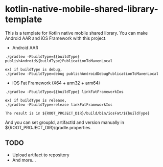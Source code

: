 # kotlin-native-mobile-shared-library-template
This is a template for Kotlin native mobile shared library.
You can make Android AAR and iOS Framework with this project.

- Android AAR
```shell script
./gradlew -PbuildType=${buildType} publishAndroid${buildType}PublicationToMavenLocal

ex) if buildType is debug,
./gradlew -PbuildType=debug publishAndroidDebugPublicationToMavenLocal
```

- iOS Fat Framework (X64 + arm32 + arm64)
```shell script
./gradlew -PbuildType=${buildType} linkFatFrameworkIos

ex) if buildType is release,
./gradlew -PbuildType=release linkFatFrameworkIos

The result is in ${ROOT_PROJECT_DIR}/build/bin/iosFat/${buildType}
```

And you can set groupId, artifactId and version manually in ${ROOT_PROJECT_DIR}/gradle.properties.

## TODO
- Upload artifact to repository
- And more...
